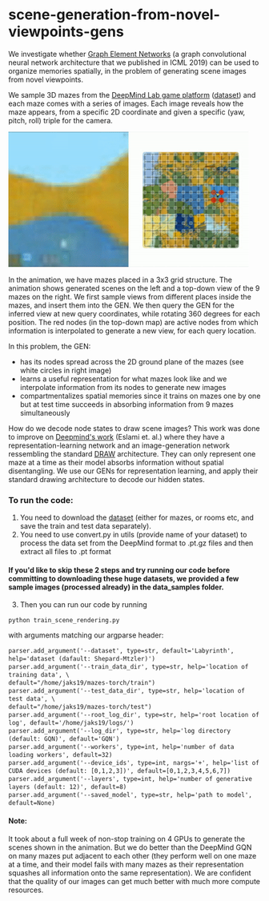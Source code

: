 # scene-generation-from-novel-viewpoints-gens

We investigate whether [Graph Element Networks](https://www.google.com/url?q=https%3A%2F%2Farxiv.org%2Fabs%2F1904.09019&sa=D) (a graph convolutional neural network architecture that we published in ICML 2019) can be used to organize memories spatially, in the problem of generating scene images from novel viewpoints.

We sample 3D mazes from the [DeepMind Lab game platform](https://www.google.com/url?q=https%3A%2F%2Farxiv.org%2Fpdf%2F1612.03801.pdf&sa=D) ([dataset](https://www.google.com/url?q=https%3A%2F%2Fgithub.com%2Fdeepmind%2Fgqn-datasets&sa=D)) and each maze comes with a series of images. Each image reveals how the maze appears, from a specific 2D coordinate and given a specific (yaw, pitch, roll) triple for the camera. 

![GUI wrapper preview](https://github.com/jaks19/scene-generation-from-novel-viewpoints-gens/blob/master/gifs/scene.gif)

In the animation, we have  mazes placed in a 3x3 grid structure. The animation shows generated scenes on the left and a top-down view of the 9 mazes on the right. We first sample views from different places inside the mazes, and insert them into the GEN. We then query the GEN for the inferred view at new query coordinates, while rotating 360 degrees for each position. The red nodes (in the top-down map) are active nodes from which information is interpolated to generate a new view, for each query location.

In this problem, the GEN:
* has its nodes spread across the 2D ground plane of the mazes (see white circles in right image)
* learns a useful representation for what mazes look like and we interpolate information from its nodes to generate new images
* compartmentalizes spatial memories since it trains on mazes one by one but at test time succeeds in absorbing information from 9 mazes simultaneously

How do we decode node states to draw scene images? This work was done to improve on [Deepmind's work](https://www.google.com/url?q=https%3A%2F%2Fscience.sciencemag.org%2Fcontent%2F360%2F6394%2F1204&sa=D) (Eslami et. al.) where they have a representation-learning network and an image-generation network ressembling the standard [DRAW](https://www.google.com/url?q=https%3A%2F%2Farxiv.org%2Fpdf%2F1502.04623.pdf&sa=D) architecture. They can only represent one maze at a time as their model absorbs information without spatial disentangling. We use our GENs for representation learning, and apply their standard drawing architecture to decode our hidden states.

### To run the code:
1. You need to download the [dataset](https://www.google.com/url?q=https%3A%2F%2Fgithub.com%2Fdeepmind%2Fgqn-datasets&sa=D) (either for mazes, or rooms etc, and save the train and test data separately). 
2. You need to use convert.py in utils (provide name of your dataset) to process the data set from the DeepMind format to .pt.gz files and then extract all files to .pt format

#### If you'd like to skip these 2 steps and try running our code before committing to downloading these huge datasets, we provided a few sample images (processed already) in the data_samples folder.

3. Then you can run our code by running 
```
python train_scene_rendering.py
```
with arguments matching our argparse header:
```
parser.add_argument('--dataset', type=str, default='Labyrinth', help='dataset (dafault: Shepard-Mtzler)')
parser.add_argument('--train_data_dir', type=str, help='location of training data', \
default="/home/jaks19/mazes-torch/train")
parser.add_argument('--test_data_dir', type=str, help='location of test data', \
default="/home/jaks19/mazes-torch/test")
parser.add_argument('--root_log_dir', type=str, help='root location of log', default='/home/jaks19/logs/')
parser.add_argument('--log_dir', type=str, help='log directory (default: GQN)', default='GQN')
parser.add_argument('--workers', type=int, help='number of data loading workers', default=32)
parser.add_argument('--device_ids', type=int, nargs='+', help='list of CUDA devices (default: [0,1,2,3])', default=[0,1,2,3,4,5,6,7])
parser.add_argument('--layers', type=int, help='number of generative layers (default: 12)', default=8)
parser.add_argument('--saved_model', type=str, help='path to model', default=None)
```
#### Note:
It took about a full week of non-stop training on 4 GPUs to generate the scenes shown in the animation. But we do better than the DeepMind GQN on many mazes put adjacent to each other (they perform well on one maze at a time, and their model fails with many mazes as their representation squashes all information onto the same representation). We are confident that the quality of our images can get much better with much more compute resources.
